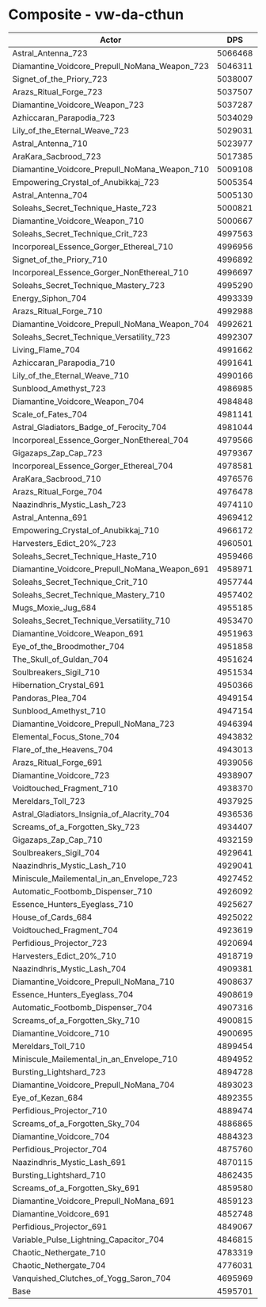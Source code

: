 # Composite - vw-da-cthun
| Actor | DPS | Increase |
|---|:---:|:---:|
|Astral_Antenna_723|5066468|10.24%|
|Diamantine_Voidcore_Prepull_NoMana_Weapon_723|5046311|9.81%|
|Signet_of_the_Priory_723|5038007|9.62%|
|Arazs_Ritual_Forge_723|5037507|9.61%|
|Diamantine_Voidcore_Weapon_723|5037287|9.61%|
|Azhiccaran_Parapodia_723|5034029|9.54%|
|Lily_of_the_Eternal_Weave_723|5029031|9.43%|
|Astral_Antenna_710|5023977|9.32%|
|AraKara_Sacbrood_723|5017385|9.18%|
|Diamantine_Voidcore_Prepull_NoMana_Weapon_710|5009108|9.00%|
|Empowering_Crystal_of_Anubikkaj_723|5005354|8.91%|
|Astral_Antenna_704|5005130|8.91%|
|Soleahs_Secret_Technique_Haste_723|5000821|8.82%|
|Diamantine_Voidcore_Weapon_710|5000667|8.81%|
|Soleahs_Secret_Technique_Crit_723|4997563|8.74%|
|Incorporeal_Essence_Gorger_Ethereal_710|4996956|8.73%|
|Signet_of_the_Priory_710|4996892|8.73%|
|Incorporeal_Essence_Gorger_NonEthereal_710|4996697|8.73%|
|Soleahs_Secret_Technique_Mastery_723|4995290|8.69%|
|Energy_Siphon_704|4993339|8.65%|
|Arazs_Ritual_Forge_710|4992988|8.64%|
|Diamantine_Voidcore_Prepull_NoMana_Weapon_704|4992621|8.64%|
|Soleahs_Secret_Technique_Versatility_723|4992307|8.63%|
|Living_Flame_704|4991662|8.62%|
|Azhiccaran_Parapodia_710|4991641|8.62%|
|Lily_of_the_Eternal_Weave_710|4990166|8.58%|
|Sunblood_Amethyst_723|4986985|8.51%|
|Diamantine_Voidcore_Weapon_704|4984848|8.47%|
|Scale_of_Fates_704|4981141|8.39%|
|Astral_Gladiators_Badge_of_Ferocity_704|4981044|8.38%|
|Incorporeal_Essence_Gorger_NonEthereal_704|4979566|8.35%|
|Gigazaps_Zap_Cap_723|4979367|8.35%|
|Incorporeal_Essence_Gorger_Ethereal_704|4978581|8.33%|
|AraKara_Sacbrood_710|4976576|8.29%|
|Arazs_Ritual_Forge_704|4976478|8.29%|
|Naazindhris_Mystic_Lash_723|4974110|8.23%|
|Astral_Antenna_691|4969412|8.13%|
|Empowering_Crystal_of_Anubikkaj_710|4966172|8.06%|
|Harvesters_Edict_20%_723|4960501|7.94%|
|Soleahs_Secret_Technique_Haste_710|4959466|7.92%|
|Diamantine_Voidcore_Prepull_NoMana_Weapon_691|4958971|7.90%|
|Soleahs_Secret_Technique_Crit_710|4957744|7.88%|
|Soleahs_Secret_Technique_Mastery_710|4957402|7.87%|
|Mugs_Moxie_Jug_684|4955185|7.82%|
|Soleahs_Secret_Technique_Versatility_710|4953470|7.78%|
|Diamantine_Voidcore_Weapon_691|4951963|7.75%|
|Eye_of_the_Broodmother_704|4951858|7.75%|
|The_Skull_of_Guldan_704|4951624|7.74%|
|Soulbreakers_Sigil_710|4951534|7.74%|
|Hibernation_Crystal_691|4950366|7.72%|
|Pandoras_Plea_704|4949154|7.69%|
|Sunblood_Amethyst_710|4947154|7.65%|
|Diamantine_Voidcore_Prepull_NoMana_723|4946394|7.63%|
|Elemental_Focus_Stone_704|4943832|7.58%|
|Flare_of_the_Heavens_704|4943013|7.56%|
|Arazs_Ritual_Forge_691|4939056|7.47%|
|Diamantine_Voidcore_723|4938907|7.47%|
|Voidtouched_Fragment_710|4938370|7.46%|
|Mereldars_Toll_723|4937925|7.45%|
|Astral_Gladiators_Insignia_of_Alacrity_704|4936536|7.42%|
|Screams_of_a_Forgotten_Sky_723|4934407|7.37%|
|Gigazaps_Zap_Cap_710|4932159|7.32%|
|Soulbreakers_Sigil_704|4929641|7.27%|
|Naazindhris_Mystic_Lash_710|4929041|7.25%|
|Miniscule_Mailemental_in_an_Envelope_723|4927452|7.22%|
|Automatic_Footbomb_Dispenser_710|4926092|7.19%|
|Essence_Hunters_Eyeglass_710|4925627|7.18%|
|House_of_Cards_684|4925022|7.17%|
|Voidtouched_Fragment_704|4923619|7.14%|
|Perfidious_Projector_723|4920694|7.07%|
|Harvesters_Edict_20%_710|4918719|7.03%|
|Naazindhris_Mystic_Lash_704|4909381|6.83%|
|Diamantine_Voidcore_Prepull_NoMana_710|4908637|6.81%|
|Essence_Hunters_Eyeglass_704|4908619|6.81%|
|Automatic_Footbomb_Dispenser_704|4907316|6.78%|
|Screams_of_a_Forgotten_Sky_710|4900815|6.64%|
|Diamantine_Voidcore_710|4900695|6.64%|
|Mereldars_Toll_710|4899454|6.61%|
|Miniscule_Mailemental_in_an_Envelope_710|4894952|6.51%|
|Bursting_Lightshard_723|4894728|6.51%|
|Diamantine_Voidcore_Prepull_NoMana_704|4893023|6.47%|
|Eye_of_Kezan_684|4892355|6.46%|
|Perfidious_Projector_710|4889474|6.39%|
|Screams_of_a_Forgotten_Sky_704|4886865|6.34%|
|Diamantine_Voidcore_704|4884323|6.28%|
|Perfidious_Projector_704|4875760|6.09%|
|Naazindhris_Mystic_Lash_691|4870115|5.97%|
|Bursting_Lightshard_710|4862435|5.80%|
|Screams_of_a_Forgotten_Sky_691|4859580|5.74%|
|Diamantine_Voidcore_Prepull_NoMana_691|4859123|5.73%|
|Diamantine_Voidcore_691|4852748|5.59%|
|Perfidious_Projector_691|4849067|5.51%|
|Variable_Pulse_Lightning_Capacitor_704|4846815|5.46%|
|Chaotic_Nethergate_710|4783319|4.08%|
|Chaotic_Nethergate_704|4776031|3.92%|
|Vanquished_Clutches_of_Yogg_Saron_704|4695969|2.18%|
|Base|4595701|0.00%|
